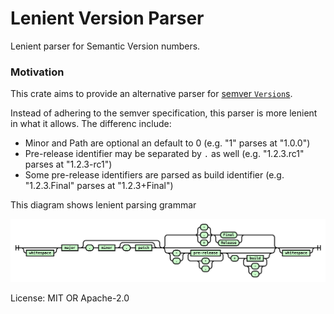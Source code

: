 # Lenient Version Parser

Lenient parser for Semantic Version numbers.

### Motivation

This crate aims to provide an alternative parser for [semver `Version`s](https://crates.io/crates/semver).

Instead of adhering to the semver specification, this parser is more lenient in what it allows.
The differenc include:

- Minor and Path are optional an default to 0 (e.g. "1" parses at "1.0.0")
- Pre-release identifier may be separated by `.` as well (e.g. "1.2.3.rc1" parses at "1.2.3-rc1")
- Some pre-release identifiers are parsed as build identifier (e.g. "1.2.3.Final" parses at "1.2.3+Final")

This diagram shows lenient parsing grammar

![doc/railroad.svg](./doc/railroad.svg)

License: MIT OR Apache-2.0
